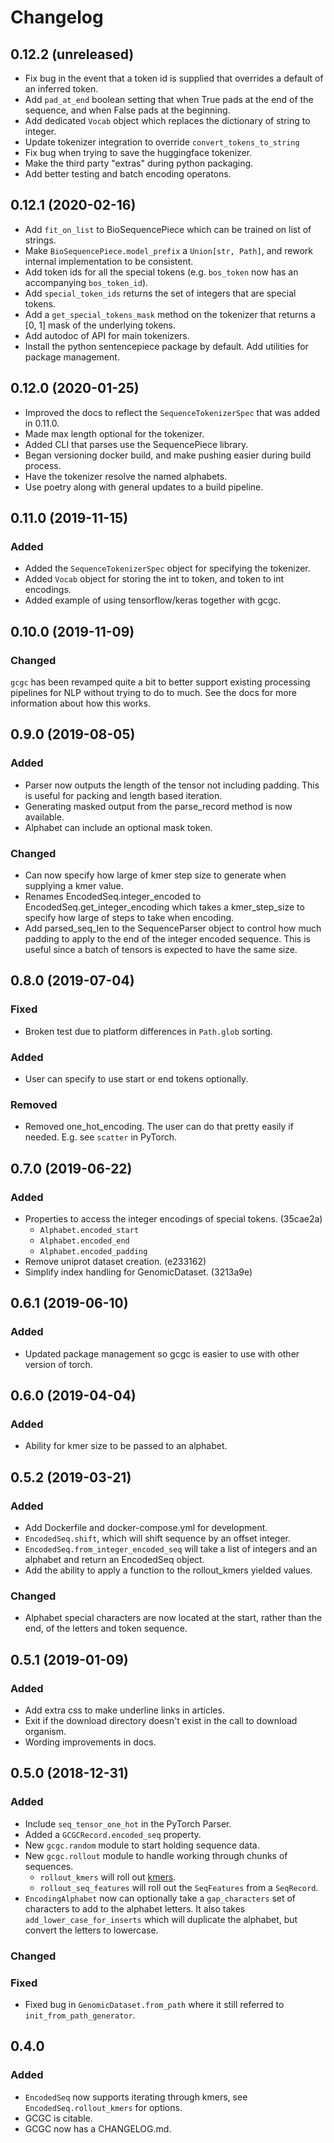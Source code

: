 # Changelog

## 0.12.2 (unreleased)

- Fix bug in the event that a token id is supplied that overrides a default of
  an inferred token.
- Add `pad_at_end` boolean setting that when True pads at the end of the
  sequence, and when False pads at the beginning.
- Add dedicated `Vocab` object which replaces the dictionary of string to
  integer.
- Update tokenizer integration to override `convert_tokens_to_string`
- Fix bug when trying to save the huggingface tokenizer.
- Make the third party "extras" during python packaging.
- Add better testing and batch encoding operatons.

## 0.12.1 (2020-02-16)

- Add `fit_on_list` to BioSequencePiece which can be trained on list of strings.
- Make `BioSequencePiece.model_prefix` a `Union[str, Path]`, and rework internal
  implementation to be consistent.
- Add token ids for all the special tokens (e.g. `bos_token` now has an
  accompanying `bos_token_id`).
- Add `special_token_ids` returns the set of integers that are special tokens.
- Add a `get_special_tokens_mask` method on the tokenizer that returns a [0, 1]
  mask of the underlying tokens.
- Add autodoc of API for main tokenizers.
- Install the python sentencepiece package by default. Add utilities for package
  management.

## 0.12.0 (2020-01-25)

- Improved the docs to reflect the `SequenceTokenizerSpec` that was added in
  0.11.0.
- Made max length optional for the tokenizer.
- Added CLI that parses use the SequencePiece library.
- Began versioning docker build, and make pushing easier during build process.
- Have the tokenizer resolve the named alphabets.
- Use poetry along with general updates to a build pipeline.

## 0.11.0 (2019-11-15)

### Added

- Added the `SequenceTokenizerSpec` object for specifying the tokenizer.
- Added `Vocab` object for storing the int to token, and token to int encodings.
- Added example of using tensorflow/keras together with gcgc.

## 0.10.0 (2019-11-09)

### Changed

`gcgc` has been revamped quite a bit to better support existing processing
pipelines for NLP without trying to do to much. See the docs for more
information about how this works.

## 0.9.0 (2019-08-05)

### Added

- Parser now outputs the length of the tensor not including padding. This is
  useful for packing and length based iteration.
- Generating masked output from the parse_record method is now available.
- Alphabet can include an optional mask token.

### Changed

- Can now specify how large of kmer step size to generate when supplying a kmer
  value.
- Renames EncodedSeq.integer_encoded to EncodedSeq.get_integer_encoding which
  takes a kmer_step_size to specify how large of steps to take when encoding.
- Add parsed_seq_len to the SequenceParser object to control how much padding to
  apply to the end of the integer encoded sequence. This is useful since a batch
  of tensors is expected to have the same size.

## 0.8.0 (2019-07-04)

### Fixed

- Broken test due to platform differences in `Path.glob` sorting.

### Added

- User can specify to use start or end tokens optionally.

### Removed

- Removed one_hot_encoding. The user can do that pretty easily if needed. E.g.
  see `scatter` in PyTorch.

## 0.7.0 (2019-06-22)

### Added

- Properties to access the integer encodings of special tokens. (35cae2a)
  - `Alphabet.encoded_start`
  - `Alphabet.encoded_end`
  - `Alphabet.encoded_padding`
- Remove uniprot dataset creation. (e233162)
- Simplify index handling for GenomicDataset. (3213a9e)

## 0.6.1 (2019-06-10)

### Added

- Updated package management so gcgc is easier to use with other version of
  torch.

## 0.6.0 (2019-04-04)

### Added

- Ability for kmer size to be passed to an alphabet.

## 0.5.2 (2019-03-21)

### Added

- Add Dockerfile and docker-compose.yml for development.
- `EncodedSeq.shift`, which will shift sequence by an offset integer.
- `EncodedSeq.from_integer_encoded_seq` will take a list of integers and an
  alphabet and return an EncodedSeq object.
- Add the ability to apply a function to the rollout_kmers yielded values.

### Changed

- Alphabet special characters are now located at the start, rather than the end,
  of the letters and token sequence.

## 0.5.1 (2019-01-09)

### Added

- Add extra css to make underline links in articles.
- Exit if the download directory doesn't exist in the call to download organism.
- Wording improvements in docs.

## 0.5.0 (2018-12-31)

### Added

- Include `seq_tensor_one_hot` in the PyTorch Parser.
- Added a `GCGCRecord.encoded_seq` property.
- New `gcgc.random` module to start holding sequence data.
- New `gcgc.rollout` module to handle working through chunks of sequences.
  - `rollout_kmers` will roll out [kmers][1].
  - `rollout_seq_features` will roll out the `SeqFeatures` from a `SeqRecord`.
- `EncodingAlphabet` now can optionally take a `gap_characters` set of characters to add to the
  alphabet letters. It also takes `add_lower_case_for_inserts` which will duplicate the alphabet,
  but convert the letters to lowercase.

### Changed

### Fixed

- Fixed bug in `GenomicDataset.from_path` where it still referred to `init_from_path_generator`.

## 0.4.0

### Added

- `EncodedSeq` now supports iterating through kmers, see `EncodedSeq.rollout_kmers` for options.
- GCGC is citable.
- GCGC now has a CHANGELOG.md.

[1]: https://en.wikipedia.org/wiki/K-mer
